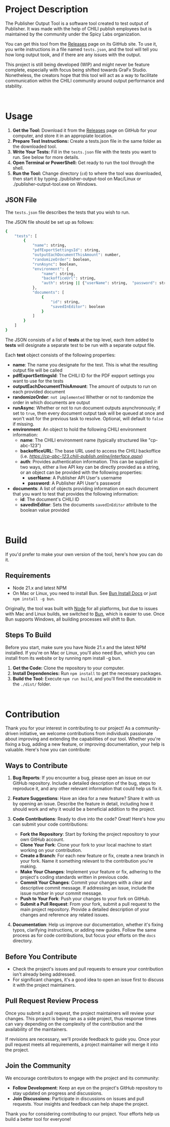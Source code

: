 # Project Description
The Publisher Output Tool is a software tool created to test output of Publisher. It was made with the help of CHILI publish employees but is maintained by the community under the Spicy Labs organization.

You can get this tool from the [Releases](https://github.com/spicy-labs/publisher-output-tool/releases) page on its GitHub site. To use it, you write instructions in a file named `tests.json`, and the tool will tell you how long output took, and if there are any issues with the output.

This project is still being developed (WIP) and might never be feature complete, especially with focus being shifted towards GraFx Studio. Nonetheless, the creators hope that this tool will act as a way to facilitate communication within the CHILI community around output performance and stability.

<br/>

# Usage
1. **Get the Tool:** Download it from the [Releases](https://github.com/spicy-labs/publisher-output-tool/releases) page on GitHub for your computer, and store it in an appropiate location.
2. **Prepare Test Instructions:** Create a tests.json file in the same folder as the downloaded tool.
3. **Write Your Tests:** Fill in the `tests.json` file with the tests you want to run. See below for more details.
4. **Open Terminal or PowerShell:** Get ready to run the tool through the shell.
5. **Run the Tool:** Change directory (`cd`) to where the tool was downloaded, then start it by typing ./publisher-output-tool on Mac/Linux or ./publisher-output-tool.exe on Windows.

## JSON File
The `tests.json` file describes the tests that you wish to run.

The JSON file should be set up as follows:
```bash
{
    "tests": [
        {
            "name": string,
            "pdfExportSettingsId": string,
            "outputEachDocumentThisAmount": number,
            "randomizeOrder": boolean,
            "runAsync": boolean,
            "environment": {
                "name": string,
                "backofficeUrl": string,
                "auth": string || {"userName": string,  "password": string}
            },
            "documents": [
                {
                    "id": string,
                    "savedInEditor": boolean
                }
            ]
        }
    ]
}
```
The JSON consists of a list of **tests** at the top level, each item added to **tests** will designate a separate test to be run with a separate output file.

Each **test** object consists of the following properties:  
- **name**: The name you designate for the test. This is what the resulting output file will be called
- **pdfExportSettingsId**: The CHILI ID for the PDF expport settings you want to use for the tests
- **outputEachDocumentThisAmount**: The amount of outputs to run on each provided document
- **randomizeOrder**: `not implemented` Whether or not to randomize the order in which documents are output
- **runAsync**: Whether or not to run document outputs asynchronously; if set to `true`, then every document output task will be queued at once and won't wait for the previous task to resolve. Optional, will default to `false` if missing.
- **environment**: An object to hold the following CHILI environment information:
  -  **name**: The CHILI environment name (typically structured like "cp-abc-123")
  - **backofficeURL**: The base URL used to access the CHILI backoffice (i.e. *https://cp-abc-123.chili-publish.online/interface.aspx*)
  - **auth**: Provides authentication information. This can be supplied in two ways, either a live API key can be directly provided as a string, or an object can be provided with the following properties:
    - **userName**: A Publisher API User's username
    - **password**: A Publisher API User's password
- **documents**: A list of objects providing information on each document that you want to test that provides the following information:
  - **id**: The document's CHILI ID
  - **savedInEditor**: Sets the documents `savedInEditor` attribute to the boolean value provided

<br/>

# Build
If you'd prefer to make your own version of the tool, here's how you can do it.

## Requirements
- Node 21.x and latest NPM
- On Mac or Linux, you need to install Bun. See [Bun Install Docs](https://bun.sh/docs/installation) or just `npm install -g bun`.

Originally, the tool was built with [Node](https://nodejs.org) for all platforms, but due to issues with Mac and Linux builds, we switched to [Bun](https://bun.sh), which is easier to use. Once Bun supports Windows, all building processes will shift to Bun.

## Steps To Build

Before you start, make sure you have Node 21.x and the latest NPM installed. If you're on Mac or Linux, you'll also need Bun, which you can install from its website or by running npm install -g bun.

1. **Get the Code:** Clone the repository to your computer.
2. **Install Dependencies:** Run `npm install` to get the necessary packages.
3. **Build the Tool:** Execute `npm run build`, and you'll find the executable in the `./dist/` folder.

<br/>

# Contribution
Thank you for your interest in contributing to our project! As a community-driven initiative, we welcome contributions from individuals passionate about improving and extending the capabilities of our tool. Whether you're fixing a bug, adding a new feature, or improving documentation, your help is valuable. Here's how you can contribute:

## Ways to Contribute
1. **Bug Reports**: If you encounter a bug, please open an issue on our GitHub repository. Include a detailed description of the bug, steps to reproduce it, and any other relevant information that could help us fix it.

2. **Feature Suggestions**: Have an idea for a new feature? Share it with us by opening an issue. Describe the feature in detail, including how it should work and why it would be a beneficial addition to the project.

3. **Code Contributions**: Ready to dive into the code? Great! Here's how you can submit your code contributions:
   - **Fork the Repository**: Start by forking the project repository to your own GitHub account.
   - **Clone Your Fork**: Clone your fork to your local machine to start working on your contribution.
   - **Create a Branch**: For each new feature or fix, create a new branch in your fork. Name it something relevant to the contribution you're making.
   - **Make Your Changes**: Implement your feature or fix, adhering to the project's coding standards written in previous code.
   - **Commit Your Changes**: Commit your changes with a clear and descriptive commit message. If addressing an issue, include the issue number in your commit message.
   - **Push to Your Fork**: Push your changes to your fork on GitHub.
   - **Submit a Pull Request**: From your fork, submit a pull request to the main project repository. Provide a detailed description of your changes and reference any related issues.

4. **Documentation**: Help us improve our documentation, whether it's fixing typos, clarifying instructions, or adding new guides. Follow the same process as for code contributions, but focus your efforts on the `docs` directory.

## Before You Contribute
- Check the project's issues and pull requests to ensure your contribution isn't already being addressed.
- For significant changes, it's a good idea to open an issue first to discuss it with the project maintainers.

## Pull Request Review Process
Once you submit a pull request, the project maintainers will review your changes. This project is being ran as a side project, thus response times can vary depending on the complexity of the contribution and the availability of the maintainers.

If revisions are necessary, we'll provide feedback to guide you. Once your pull request meets all requirements, a project maintainer will merge it into the project.

## Join the Community
We encourage contributors to engage with the project and its community:
- **Follow Development**: Keep an eye on the project's GitHub repository to stay updated on progress and discussions.
- **Join Discussions**: Participate in discussions on issues and pull requests. Your insights and feedback can help shape the project.

Thank you for considering contributing to our project. Your efforts help us build a better tool for everyone!
